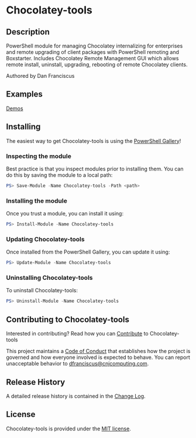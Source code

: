 # Chocolatey-tools

## Description

PowerShell module for managing Chocolatey internalizing for enterprises and remote upgrading of client packages with PowerShell remoting and Boxstarter. Includes Chocolatey Remote Management GUI which allows remote install, uninstall, upgrading, rebooting of remote Chocolatey clients.

Authored by Dan Franciscus

## Examples 
[Demos](https://github.com/dfranciscus/Chocolatey-tools/tree/master/Examples)

## Installing

The easiest way to get Chocolatey-tools is using the [PowerShell Gallery](https://powershellgallery.com/packages/Chocolatey-tools/)!

### Inspecting the module

Best practice is that you inspect modules prior to installing them. You can do this by saving the module to a local path:

``` PowerShell
PS> Save-Module -Name Chocolatey-tools -Path <path>
```

### Installing the module

Once you trust a module, you can install it using:

``` PowerShell
PS> Install-Module -Name Chocolatey-tools
```

### Updating Chocolatey-tools

Once installed from the PowerShell Gallery, you can update it using:

``` PowerShell
PS> Update-Module -Name Chocolatey-tools
```

### Uninstalling Chocolatey-tools

To uninstall Chocolatey-tools:

``` PowerShell
PS> Uninstall-Module -Name Chocolatey-tools
```

## Contributing to Chocolatey-tools

Interested in contributing? Read how you can [Contribute](contributing.md) to Chocolatey-tools

This project maintains a [Code of Conduct](code-of-conduct.md) that establishes how the project is governed and how everyone involved is expected to behave. You can report unacceptable behavior to [dfranciscus@cnjcomputing.com](mailto:dfranciscus@cnjcomputing.com).

## Release History

A detailed release history is contained in the [Change Log](CHANGELOG.md).

## License

Chocolatey-tools is provided under the [MIT license](LICENSE.md).
